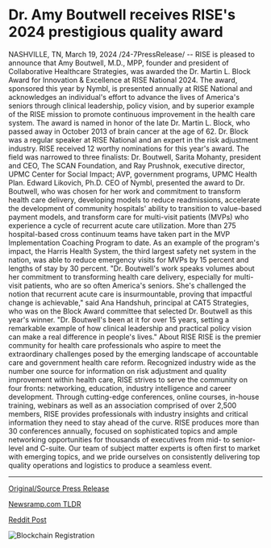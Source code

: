 # Dr. Amy Boutwell receives RISE's 2024 prestigious quality award

NASHVILLE, TN, March 19, 2024 /24-7PressRelease/ -- RISE is pleased to announce that Amy Boutwell, M.D., MPP, founder and president of Collaborative Healthcare Strategies, was awarded the Dr. Martin L. Block Award for Innovation & Excellence at RISE National 2024.  The award, sponsored this year by Nymbl, is presented annually at RISE National and acknowledges an individual's effort to advance the lives of America's seniors through clinical leadership, policy vision, and by superior example of the RISE mission to promote continuous improvement in the health care system.   The award is named in honor of the late Dr. Martin L. Block, who passed away in October 2013 of brain cancer at the age of 62. Dr. Block was a regular speaker at RISE National and an expert in the risk adjustment industry.  RISE received 12 worthy nominations for this year's award. The field was narrowed to three finalists: Dr. Boutwell, Sarita Mohanty, president and CEO, The SCAN Foundation, and Ray Prushnok, executive director, UPMC Center for Social Impact; AVP, government programs, UPMC Health Plan.   Edward Likovich, Ph.D. CEO of Nymbl, presented the award to Dr. Boutwell, who was chosen for her work and commitment to transform health care delivery, developing models to reduce readmissions, accelerate the development of community hospitals' ability to transition to value-based payment models, and transform care for multi-visit patients (MVPs) who experience a cycle of recurrent acute care utilization. More than 275 hospital-based cross continuum teams have taken part in the MVP Implementation Coaching Program to date. As an example of the program's impact, the Harris Health System, the third largest safety net system in the nation, was able to reduce emergency visits for MVPs by 15 percent and lengths of stay by 30 percent.  "Dr. Boutwell's work speaks volumes about her commitment to transforming health care delivery, especially for multi-visit patients, who are so often America's seniors. She's challenged the notion that recurrent acute care is insurmountable, proving that impactful change is achievable," said Ana Handshuh, principal at CAT5 Strategies, who was on the Block Award committee that selected Dr. Boutwell as this year's winner. "Dr. Boutwell's been at it for over 15 years, setting a remarkable example of how clinical leadership and practical policy vision can make a real difference in people's lives."  About RISE RISE is the premier community for health care professionals who aspire to meet the extraordinary challenges posed by the emerging landscape of accountable care and government health care reform. Recognized industry wide as the number one source for information on risk adjustment and quality improvement within health care, RISE strives to serve the community on four fronts: networking, education, industry intelligence and career development. Through cutting-edge conferences, online courses, in-house training, webinars as well as an association comprised of over 2,500 members, RISE provides professionals with industry insights and critical information they need to stay ahead of the curve. RISE produces more than 30 conferences annually, focused on sophisticated topics and ample networking opportunities for thousands of executives from mid- to senior-level and C-suite. Our team of subject matter experts is often first to market with emerging topics, and we pride ourselves on consistently delivering top quality operations and logistics to produce a seamless event. 

---

[Original/Source Press Release](https://www.24-7pressrelease.com/press-release/509296/dr-amy-boutwell-receives-rises-2024-prestigious-quality-award)
                    

[Newsramp.com TLDR](None) 



[Reddit Post](https://www.reddit.com/r/AwardsAndRecognition/comments/1bimfa3/amy_boutwell_md_mpp_receives_dr_martin_l_block/) 



![Blockchain Registration](https://cdn.newsramp.app/24-7PressRelease/qrcode/243/19/airyJ5i1.webp)